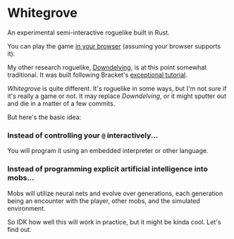 # Whitegrove
An experimental semi-interactive roguelike built in Rust.

You can play the game [in your browser](https://ndouglas.github.io/whitegrove/) (assuming your browser supports it).

My other research roguelike, [Downdelving](https://github.com/ndouglas/downdelving/), is at this point somewhat traditional.  It was built following Bracket's [exceptional tutorial](https://bfnightly.bracketproductions.com/).

_Whitegrove_ is quite different.  It's roguelike in some ways, but I'm not sure if it's really a game or not.  It may replace _Downdelving_, or it might sputter out and die in a matter of a few commits.

But here's the basic idea:

### Instead of controlling your `@` interactively...
You will program it using an embedded interpreter or other language.

### Instead of programming explicit artificial intelligence into mobs...
Mobs will utilize neural nets and evolve over generations, each generation being an encounter with the player, other mobs, and the simulated environment.

So IDK how well this will work in practice, but it might be kinda cool.  Let's find out.
